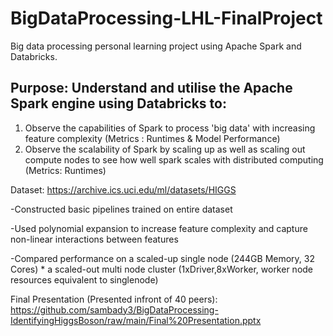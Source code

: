 # BigDataProcessing-LHL-FinalProject
Big data processing personal learning project using Apache Spark and Databricks.

## Purpose: Understand and utilise the Apache Spark engine using Databricks to: 
1) Observe the capabilities of Spark to process 'big data' with increasing feature complexity (Metrics : Runtimes & Model Performance)
2) Observe the scalability of Spark by scaling up as well as scaling out compute nodes to see how well spark scales with distributed computing (Metrics: Runtimes)



Dataset: https://archive.ics.uci.edu/ml/datasets/HIGGS

-Constructed basic pipelines trained on entire dataset

-Used polynomial expansion to increase feature complexity and capture non-linear interactions between features

-Compared performance on a scaled-up single node (244GB Memory, 32 Cores) * a scaled-out multi node cluster (1xDriver,8xWorker, worker node resources equivalent to singlenode) 

Final Presentation (Presented infront of 40 peers): https://github.com/sambady3/BigDataProcessing-IdentifyingHiggsBoson/raw/main/Final%20Presentation.pptx

